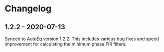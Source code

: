 # Changelog

## 1.2.2 - 2020-07-13
Synced to AutoEq version 1.2.2. This includes various bug fixes and speed improvement for calculating the minimum phase
FIR filters.
